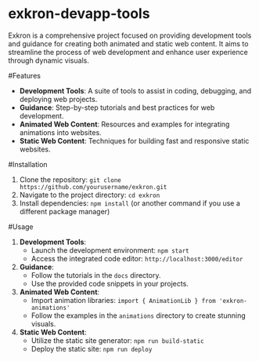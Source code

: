 # exkron-devapp-tools
<p>Exkron is a comprehensive project focused on providing development tools and guidance for creating both animated and static web content. It aims to streamline the process of web development and enhance user experience through dynamic visuals.</p>

#Features
- **Development Tools**: A suite of tools to assist in coding, debugging, and deploying web projects.
- **Guidance**: Step-by-step tutorials and best practices for web development.
- **Animated Web Content**: Resources and examples for integrating animations into websites.
- **Static Web Content**: Techniques for building fast and responsive static websites.

#Installation
1. Clone the repository: `git clone https://github.com/yourusername/exkron.git`
2. Navigate to the project directory: `cd exkron`
3. Install dependencies: `npm install` (or another command if you use a different package manager)

#Usage
1. **Development Tools**:
    - Launch the development environment: `npm start`
    - Access the integrated code editor: `http://localhost:3000/editor`
2. **Guidance**:
    - Follow the tutorials in the `docs` directory.
    - Use the provided code snippets in your projects.
3. **Animated Web Content**:
    - Import animation libraries: `import { AnimationLib } from 'exkron-animations'`
    - Follow the examples in the `animations` directory to create stunning visuals.
4. **Static Web Content**:
    - Utilize the static site generator: `npm run build-static`
    - Deploy the static site: `npm run deploy`



